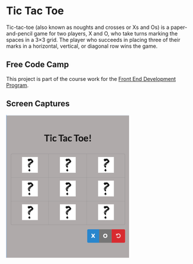# Tic Tac Toe

Tic-tac-toe (also known as noughts and crosses or Xs and Os) is a paper-and-pencil game for two players, X and O, who take turns marking the spaces in a 3×3 grid. The player who succeeds in placing three of their marks in a horizontal, vertical, or diagonal row wins the game.

## Free Code Camp

This project is part of the course work for the [Front End Development Program](https://www.freecodecamp.org/challenges/claim-your-front-end-development-certificate).

## Screen Captures

![alt text](docs/mobile.png "Mobile Image")